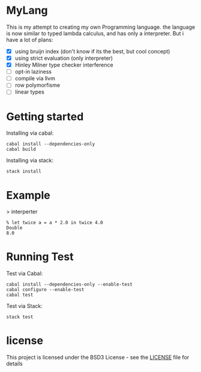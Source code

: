# MyLang

This is my attempt to creating my own Programming language.
the language is now similar to typed lambda calculus, and has only a interpreter.
But i have a lot of plans:

 - [x] using bruijn index (don't know if its the best, but cool concept)
 - [x] using strict evaluation  (only interpreter)
 - [x] Hinley Milner type checker interference
 - [ ] opt-in laziness
 - [ ] compile via llvm
 - [ ] row polymorfisme
 - [ ] linear types

# Getting started

Installing via cabal:
```
cabal install --dependencies-only
cabal build
```
Installing via stack:
```
stack install
```

# Example

\> interperter
```
% let twice a = a * 2.0 in twice 4.0
Double
8.0
```
# Running Test

Test via Cabal:
```
cabal install --dependencies-only --enable-test
cabal configure --enable-test
cabal test
```
Test via Stack:
```
stack test
```
# license
This project is licensed under the BSD3 License - see the [LICENSE](LICENSE) file for details
